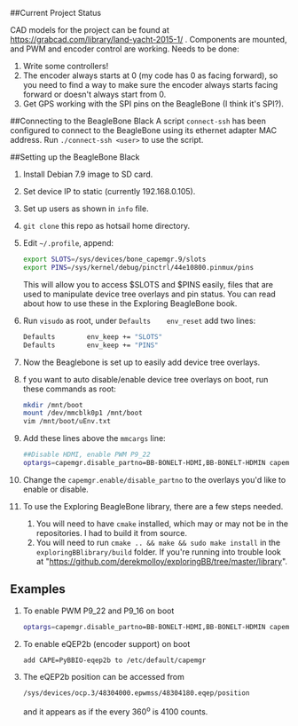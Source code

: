 ##Current Project Status

CAD models for the project can be found at https://grabcad.com/library/land-yacht-2015-1/ . Components are mounted, and PWM and encoder control are working. Needs to be done:

1. Write some controllers!
1. The encoder always starts at 0 (my code has 0 as facing forward), so you need to find a way to make sure the encoder always starts facing forward or doesn't always start from 0.
1. Get GPS working with the SPI pins on the BeagleBone (I think it's SPI?).

##Connecting to the BeagleBone Black
A script `connect-ssh` has been configured to connect to the BeagleBone using its ethernet adapter MAC address. Run `./connect-ssh <user>` to use the script.

##Setting up the BeagleBone Black

1. Install Debian 7.9 image to SD card.
1. Set device IP to static (currently 192.168.0.105).
1. Set up users as shown in `info` file.
1. `git clone` this repo as hotsail home directory.
1. Edit `~/.profile`, append:

    ```bash
    export SLOTS=/sys/devices/bone_capemgr.9/slots
    export PINS=/sys/kernel/debug/pinctrl/44e10800.pinmux/pins
    ```
    This will allow you to access $SLOTS and $PINS easily, files that are used to manipulate device tree overlays and pin status. You can read about how to use these in the Exploring BeagleBone book.

1. Run `visudo` as root, under `Defaults	env_reset` add two lines:

    ```bash
    Defaults        env_keep += "SLOTS"
    Defaults        env_keep += "PINS"
    ```

1. Now the Beaglebone is set up to easily add device tree overlays.
1. f you want to auto disable/enable device tree overlays on boot, run these commands as root:

    ```bash
    mkdir /mnt/boot
    mount /dev/mmcblk0p1 /mnt/boot
    vim /mnt/boot/uEnv.txt
    ```

1. Add these lines above the `mmcargs` line:

	```bash
	##Disable HDMI, enable PWM P9_22
	optargs=capemgr.disable_partno=BB-BONELT-HDMI,BB-BONELT-HDMIN capemgr.enable_partno=am33xx_pwm,bone_pwm_P9_22
	```

1. Change the `capemgr.enable/disable_partno` to the overlays you'd like to enable or disable.
1. To use the Exploring BeagleBone library, there are a few steps needed.
	1. You will need to have `cmake` installed, which may or may not be in the repositories. I had to build it from source.
	1. You will need to run `cmake .. && make && sudo make install` in the `exploringBBlibrary/build` folder. If you're running into trouble look at "https://github.com/derekmolloy/exploringBB/tree/master/library".

## Examples

1. To enable PWM P9_22 and P9_16 on boot

    ```bash
    optargs=capemgr.disable_partno=BB-BONELT-HDMI,BB-BONELT-HDMIN capemgr.enable_partno=am33xx_pwm,bone_pwm_P9_22,bone_pwm_P9_16
    ```

1. To enable eQEP2b (encoder support) on boot

    ```bash
    add CAPE=PyBBIO-eqep2b to /etc/default/capemgr
    ```

1. The eQEP2b position can be accessed from

    ```bash
    /sys/devices/ocp.3/48304000.epwmss/48304180.eqep/position
    ```

    and it appears as if the every 360<sup>o</sup> is 4100 counts.
